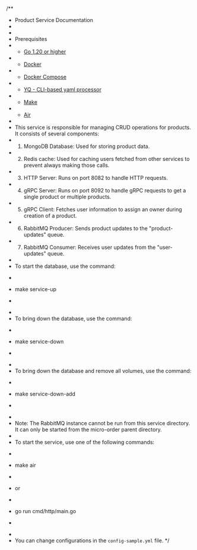 /**
 * Product Service Documentation
 * 
 * 
 *   Prerequisites
 * - [Go 1.20 or higher](https://go.dev/)
 * - [Docker](https://www.docker.com/)
 * - [Docker Compose](https://docs.docker.com/compose/)
 * - [YQ - CLI-based yaml processor](https://github.com/mikefarah/yq)
 * - [Make](https://www.gnu.org/software/make/)
 * - [Air](https://github.com/air-verse/air)
 * 
 * This service is responsible for managing CRUD operations for products. It consists of several components:
 * 1. MongoDB Database: Used for storing product data.
 * 2. Redis cache: Used for caching users fetched from other services to prevent always making those calls.
 * 3. HTTP Server: Runs on port 8082 to handle HTTP requests.
 * 4. gRPC Server: Runs on port 8092 to handle gRPC requests to get a single product or multiple products.
 * 5. gRPC Client: Fetches user information to assign an owner during creation of a product.
 * 6. RabbitMQ Producer: Sends product updates to the "product-updates" queue.
 * 7. RabbitMQ Consumer: Receives user updates from the "user-updates" queue.
 * 
 * To start the database, use the command:
 * ```
 * make service-up
 * ```
 * 
 * To bring down the database, use the command:
 * ```
 * make service-down
 * ```
 * 
 * To bring down the database and remove all volumes, use the command:
 * ```
 * make service-down-add
 * ```
 * 
 * Note: The RabbitMQ instance cannot be run from this service directory. It can only be started from the micro-order parent directory.
 * 
 * To start the service, use one of the following commands:
 * ```
 * make air
 * ```
 * or
 * ```
 * go run cmd/http/main.go
 * ```
 * 
 * You can change configurations in the `config-sample.yml` file.
 */